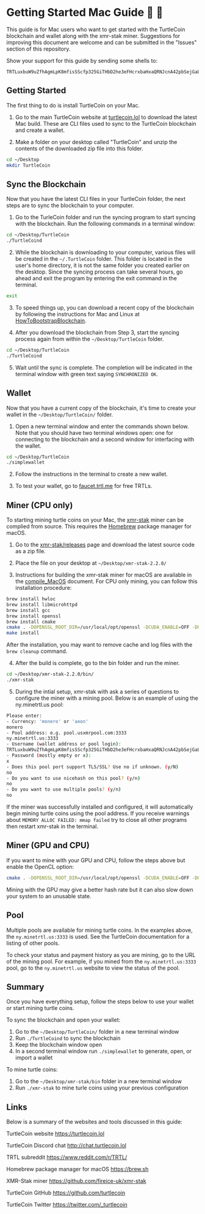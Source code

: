 # Getting Started Mac Guide :apple: :turtle:

This guide is for Mac users who want to get started with the TurtleCoin
blockchain and wallet along with the xmr-stak miner. Suggestions for improving
this document are welcome and can be submitted in the "Issues" section of this
repository.

Show your support for this guide by sending some shells to:

```
TRTLuxbuW9uZfhAgmLpK8mfisSScfp325GiTHbD2he3eFHcrxbaHxaQRNJcnA42pbSejGaLEcCvGCeiHDr1Frz8YC71hbWUEVYa
```

## Getting Started

The first thing to do is install TurtleCoin on your Mac.

1. Go to the main TurtleCoin website at
[turtlecoin.lol](https://turtlecoin.lol) to download the latest Mac build.
These are CLI files used to sync to the TurtleCoin blockchain and create a
wallet.

2. Make a folder on your desktop called "TurtleCoin" and unzip the contents of
the downloaded zip file into this folder.

```bash
cd ~/Desktop
mkdir TurtleCoin
```

## Sync the Blockchain

Now that you have the latest CLI files in your TurtleCoin folder, the next
steps are to sync the blockchain to your computer.

1. Go to the TurleCoin folder and run the syncing program to start syncing
with the blockchain. Run the following commands in a terminal window:

```bash
cd ~/Desktop/TurtleCoin
./TurtleCoind
```

2. While the blockchain is downloading to your computer, various files will be
created in the `~/.TurtleCoin` folder. This folder is located in the user's
home directory, it is not the same folder you created earlier on the desktop.
Since the syncing process can take several hours, go ahead and exit the
program by entering the exit command in the terminal.

```bash
exit
```

3. To speed things up, you can download a recent copy of the blockchain by
following the instructions for Mac and Linux at [HowToBootstrapBlockchain](https://github.com/turtlecoin/docs/blob/master/02-how-to-bootstrap-blockchain.md).

4. After you download the blockchain from Step 3, start the syncing process
again from within the `~/Desktop/TurtleCoin` folder.

```bash
cd ~/Desktop/TurtleCoin
./TurtleCoind
```

5. Wait until the sync is complete. The completion will be indicated in the
terminal window with green text saying `SYNCHRONIZED OK`.

## Wallet

Now that you have a current copy of the blockchain, it's time to create your
wallet in the `~/Desktop/TurtleCoin/` folder.

1. Open a new terminal window and enter the commands shown below. Note that
you should have two terminal windows open: one for connecting to the
blockchain and a second window for interfacing with the wallet.

```bash
cd ~/Desktop/TurtleCoin
./simplewallet
```

2. Follow the instructions in the terminal to create a new wallet.

3. To test your wallet, go to [faucet.trtl.me](https://faucet.trtl.me) for
free TRTLs.

## Miner (CPU only)

To starting mining turtle coins on your Mac, the [xmr-stak](https://github.com/fireice-uk/xmr-stak)
miner can be complied from source. This requires the [Homebrew](https://brew.sh) package manager for macOS.

1. Go to the [xmr-stak/releases](https://github.com/fireice-uk/xmr-stak/releases)
page and download the latest source code as a zip file.

2. Place the file on your desktop at `~/Desktop/xmr-stak-2.2.0/`

3. Instructions for building the xmr-stak miner for macOS are available in the [compile_MacOS](https://github.com/fireice-uk/xmr-stak/blob/master/doc/compile_MacOS.md)
document. For CPU only mining, you can follow this installation procedure:

```bash
brew install hwloc
brew install libmicrohttpd
brew install gcc
brew install openssl
brew install cmake
cmake . -DOPENSSL_ROOT_DIR=/usr/local/opt/openssl -DCUDA_ENABLE=OFF -DOpenCL_ENABLE=OFF
make install
```

After the installation, you may want to remove cache and log files with the
`brew cleanup` command.

4. After the build is complete, go to the bin folder and run the miner.

```bash
cd ~/Desktop/xmr-stak-2.2.0/bin/
./xmr-stak
```

5. During the intial setup, xmr-stak with ask a series of questions to
configure the miner with a mining pool. Below is an example of using the
ny.minetrtl.us pool:

```bash
Please enter:
- Currency: 'monero' or 'aeon'
monero
- Pool address: e.g. pool.usxmrpool.com:3333
ny.minetrtl.us:3333
- Username (wallet address or pool login):
TRTLuxbuW9uZfhAgmLpK8mfisSScfp325GiTHbD2he3eFHcrxbaHxaQRNJcnA42pbSejGaLEcCvGCeiHDr1Frz8YC71hbWUEVYa
- Password (mostly empty or x):
x
- Does this pool port support TLS/SSL? Use no if unknown. (y/N)
no
- Do you want to use nicehash on this pool? (y/n)
no
- Do you want to use multiple pools? (y/n)
no
```

If the miner was successfully installed and configured, it will automatically
begin mining turtle coins using the pool address. If you receive warnings
about `MEMORY ALLOC FAILED: mmap failed` try to close all other programs then
restart xmr-stak in the terminal.

## Miner (GPU and CPU)

If you want to mine with your GPU and CPU, follow the steps above but enable
the OpenCL option:

```bash
cmake . -DOPENSSL_ROOT_DIR=/usr/local/opt/openssl -DCUDA_ENABLE=OFF -DOpenCL_ENABLE=ON
```

Mining with the GPU may give a better hash rate but it can also slow down your
system to an unusable state.

## Pool

Multiple pools are available for mining turtle coins. In the examples above,
the `ny.minetrtl.us:3333` is used. See the TurtleCoin documentation for a
listing of other pools.

To check your status and payment history as you are mining, go to the URL of
the mining pool. For example, if you mined from the `ny.minetrtl.us:3333`
pool, go to the `ny.minetrtl.us` website to view the status of the pool.

## Summary

Once you have everything setup, follow the steps below to use your wallet or
start mining turtle coins.

To sync the blockchain and open your wallet:

1. Go to the `~/Desktop/TurtleCoin/` folder in a new terminal window
2. Run `./TurtleCoind` to sync the blockchain
3. Keep the blockchain window open
4. In a second terminal window run `./simplewallet` to generate, open, or import a wallet

To mine turtle coins:

1. Go to the `~/Desktop/xmr-stak/bin` folder in a new terminal window
2. Run `./xmr-stak` to mine turle coins using your previous configuration

## Links

Below is a summary of the websites and tools discussed in this guide:

TurtleCoin website https://turtlecoin.lol

TurtleCoin Discord chat http://chat.turtlecoin.lol

TRTL subreddit https://www.reddit.com/r/TRTL/

Homebrew package manager for macOS https://brew.sh

XMR-Stak miner https://github.com/fireice-uk/xmr-stak

TurtleCoin GitHub https://github.com/turtlecoin

TurtleCoin Twitter https://twitter.com/_turtlecoin
